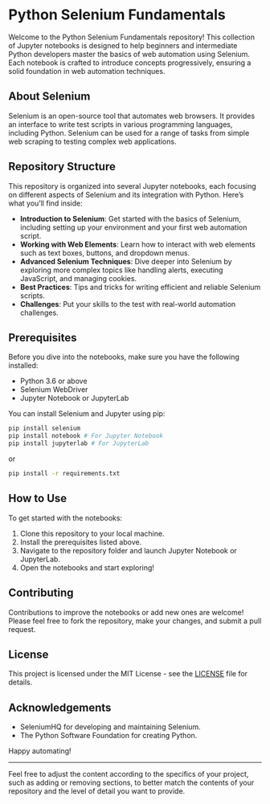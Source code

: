 # Python Selenium Fundamentals

Welcome to the Python Selenium Fundamentals repository! This collection of Jupyter notebooks is designed to help beginners and intermediate Python developers master the basics of web automation using Selenium. Each notebook is crafted to introduce concepts progressively, ensuring a solid foundation in web automation techniques.

## About Selenium

Selenium is an open-source tool that automates web browsers. It provides an interface to write test scripts in various programming languages, including Python. Selenium can be used for a range of tasks from simple web scraping to testing complex web applications.

## Repository Structure

This repository is organized into several Jupyter notebooks, each focusing on different aspects of Selenium and its integration with Python. Here’s what you’ll find inside:

- **Introduction to Selenium**: Get started with the basics of Selenium, including setting up your environment and your first web automation script.
- **Working with Web Elements**: Learn how to interact with web elements such as text boxes, buttons, and dropdown menus.
- **Advanced Selenium Techniques**: Dive deeper into Selenium by exploring more complex topics like handling alerts, executing JavaScript, and managing cookies.
- **Best Practices**: Tips and tricks for writing efficient and reliable Selenium scripts.
- **Challenges**: Put your skills to the test with real-world automation challenges.

## Prerequisites

Before you dive into the notebooks, make sure you have the following installed:

- Python 3.6 or above
- Selenium WebDriver
- Jupyter Notebook or JupyterLab

You can install Selenium and Jupyter using pip:

```bash
pip install selenium
pip install notebook # For Jupyter Notebook
pip install jupyterlab # For JupyterLab
```
or

```bash
pip install -r requirements.txt
```

## How to Use

To get started with the notebooks:

1. Clone this repository to your local machine.
2. Install the prerequisites listed above.
3. Navigate to the repository folder and launch Jupyter Notebook or JupyterLab.
4. Open the notebooks and start exploring!

## Contributing

Contributions to improve the notebooks or add new ones are welcome! Please feel free to fork the repository, make your changes, and submit a pull request.

## License

This project is licensed under the MIT License - see the [LICENSE](LICENSE) file for details.

## Acknowledgements

- SeleniumHQ for developing and maintaining Selenium.
- The Python Software Foundation for creating Python.

Happy automating!

---

Feel free to adjust the content according to the specifics of your project, such as adding or removing sections, to better match the contents of your repository and the level of detail you want to provide.
